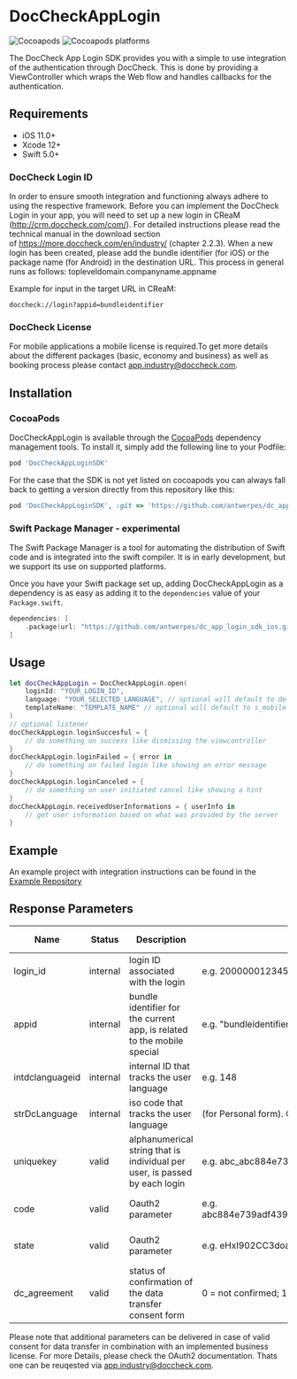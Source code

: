 # DocCheckAppLogin

![Cocoapods](https://img.shields.io/cocoapods/v/DocCheckAppLoginSDK)
![Cocoapods platforms](https://img.shields.io/cocoapods/p/DocCheckAppLoginSDK)

The DocCheck App Login SDK provides you with a simple to use integration of the authentication through DocCheck. This is done by providing a ViewController which wraps the Web flow and handles callbacks for the authentication.

## Requirements

- iOS 11.0+
- Xcode 12+
- Swift 5.0+

### DocCheck Login ID
In order to ensure smooth integration and functioning always adhere to using the respective framework. Before you can implement the DocCheck Login in your app, you will need to set up a new login in CReaM (http://crm.doccheck.com/com/). For detailed instructions please read the technical manual in the download section of https://more.doccheck.com/en/industry/ (chapter 2.2.3). When a new login has been created, please add the bundle identifier (for iOS) or the package name (for Android) in the destination URL. This process in general runs as follows: topleveldomain.companyname.appname 

Example for input in the target URL in CReaM: 
```shell
doccheck://login?appid=bundleidentifier
```
### DocCheck License
For mobile applications a mobile license is required.To get more details about the different packages (basic, economy and business) as well as booking process please contact app.industry@doccheck.com. 

## Installation

### CocoaPods

DocCheckAppLogin is available through the [CocoaPods](https://cocoapods.org) dependency management tools. To install
it, simply add the following line to your Podfile:

```ruby
pod 'DocCheckAppLoginSDK'
```

For the case that the SDK is not yet listed on cocoapods you can always fall back to getting a version directly from this repository like this:

```ruby
pod 'DocCheckAppLoginSDK', :git => 'https://github.com/antwerpes/dc_app_login_sdk_ios.git', :tag => '0.1.3'
```

### Swift Package Manager - experimental

The Swift Package Manager is a tool for automating the distribution of Swift code and is integrated into the swift compiler. It is in early development, but we support its use on supported platforms.

Once you have your Swift package set up, adding DocCheckAppLogin as a dependency is as easy as adding it to the `dependencies` value of your `Package.swift`.

```swift
dependencies: [
    .package(url: "https://github.com/antwerpes/dc_app_login_sdk_ios.git", .upToNextMajor(from: "1.0.0"))
]
```

## Usage

```swift
let docCheckAppLogin = DocCheckAppLogin.open(
    loginId: "YOUR_LOGIN_ID",
    language: "YOUR_SELECTED_LANGUAGE", // optional will default to de
    templateName: "TEMPLATE_NAME" // optional will default to s_mobile
)
// optional listener
docCheckAppLogin.loginSuccesful = {
    // do something on success like dismissing the viewcontroller
}
docCheckAppLogin.loginFailed = { error in
    // do something on failed login like showing an error message
}
docCheckAppLogin.loginCanceled = {
    // do something on user initiated cancel like showing a hint
}
docCheckAppLogin.receivedUserInformations = { userInfo in
    // get user information based on what was provided by the server
}
```

## Example

An example project with integration instructions can be found in the [Example Repository](https://github.com/antwerpes/dc_app_login_sdk_ios_example)

## Response Parameters

| Name           |Status   |Description                                                                | Value                                                               | License Type     |
|----------------|---------|---------------------------------------------------------------------------|---------------------------------------------------------------------|------------------|
|login_id        |internal |login ID associated with the login                                         |e.g. 200000012345                                                    |all               |
|appid           |internal |bundle identifier for the current app, is related to the mobile special    |e.g. "bundleidentifier"                                              |all   		    |
|intdclanguageid |internal |internal ID that tracks the user language                                  |e.g. 148                                                             |all               |
|strDcLanguage   |internal |iso code that tracks the user language                                     |(for Personal form). One of "de", "en"/"com", "fr", "nl", "it", "es".|all               |
|uniquekey       |valid    |alphanumerical string that is individual per user, is passed by each login |e.g. abc_abc884e739adf439ed521720acb5b232                            |economy + business|
|code            |valid    |Oauth2 parameter                                                           |e.g. abc884e739adf439ed521720acb5b232abc884e739adf439ed521720acb5b232|economy + business|
|state           |valid    |Oauth2 parameter                                                           |e.g. eHxI902CC3doao1                                                 |economy + business|
|dc_agreement    |valid    |status of confirmation of the data transfer consent form                   |0 = not confirmed; 1 = confirmed                                     |business          |

Please note that additional parameters can be delivered in case of valid consent for data transfer in combination with an implemented business license. For more Details, please check the OAuth2 documentation. Thats one can be reuqested via app.industry@doccheck.com. 
